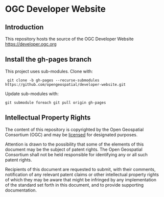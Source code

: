 # OGC Developer Website

## Introduction
This repository hosts the source of the OGC Developer Website https://developer.ogc.org

## Install the gh-pages branch

This project uses sub-modules. Clone with:

` git clone -b gh-pages --recurse-submodules https://github.com/opengeospatial/developer-website.git`

Update sub-modules with:

`git submodule foreach git pull origin gh-pages`

## Intellectual Property Rights

The content of this repository is copyrighted by the Open Geospatial Consortium (OGC) and may be [licensed](https://github.com/opengeospatial/er_template/blob/master/LICENSE) for designated purposes.

Attention is drawn to the possibility that some of the elements of this document may be the subject of patent rights. The Open Geospatial Consortium shall not be held responsible for identifying any or all such patent rights.

Recipients of this document are requested to submit, with their comments, notification of any relevant patent claims or other intellectual property rights of which they may be aware that might be infringed by any implementation of the standard set forth in this document, and to provide supporting documentation.
